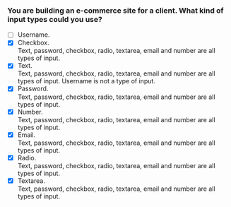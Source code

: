### You are building an e-commerce site for a client. What kind of input types could you use?

- [ ] Username.
- [x] Checkbox. <br>
      Text, password, checkbox, radio, textarea, email and number are all types of input.
- [x] Text. <br>
      Text, password, checkbox, radio, textarea, email and number are all types of input. Username is not a type of input.
- [x] Password. <br>
      Text, password, checkbox, radio, textarea, email and number are all types of input.
- [x] Number. <br>
      Text, password, checkbox, radio, textarea, email and number are all types of input.
- [x] Email. <br>
      Text, password, checkbox, radio, textarea, email and number are all types of input.
- [x] Radio. <br>
      Text, password, checkbox, radio, textarea, email and number are all types of input.
- [x] Textarea. <br>
      Text, password, checkbox, radio, textarea, email and number are all types of input.
